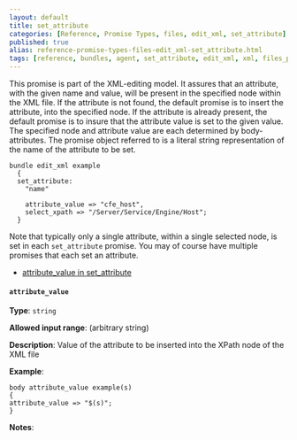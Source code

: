 ```yaml
---
layout: default
title: set_attribute
categories: [Reference, Promise Types, files, edit_xml, set_attribute]
published: true
alias: reference-promise-types-files-edit_xml-set_attribute.html
tags: [reference, bundles, agent, set_attribute, edit_xml, xml, files_promises, promises]
---
```


This promise is part of the XML-editing model. It assures that an
attribute, with the given name and value, will be present in the
specified node within the XML file. If the attribute is not found, the
default promise is to insert the attribute, into the specified node. If
the attribute is already present, the default promise is to insure that
the attribute value is set to the given value. The specified node and
attribute value are each determined by body-attributes. The promise
object referred to is a literal string representation of the name of the
attribute to be set.

  

```cf3
bundle edit_xml example
  {
  set_attribute:
    "name"

    attribute_value => "cfe_host",
    select_xpath => "/Server/Service/Engine/Host";
  }
```

  

Note that typically only a single attribute, within a single selected
node, is set in each `set_attribute` promise. You may of course have
multiple promises that each set an attribute.

-   [attribute\_value in
    set\_attribute](#attribute_005fvalue-in-set_005fattribute)

#### `attribute_value`

**Type**: `string`

**Allowed input range**: (arbitrary string)

**Description**: Value of the attribute to be inserted into the XPath node
of the XML file

**Example**:

```cf3
body attribute_value example(s)
{
attribute_value => "$(s)";
}
```

**Notes**:  
   
